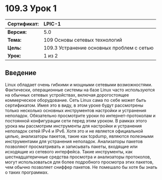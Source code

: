 # 109.3 Урок 1

| **Сертификат:** | LPIC-1                                      |
|:----------------|:--------------------------------------------|
| **Версия:**     | 5.0                                         |
| **Тема:**       | 109 Основы сетевых технологий               |                           
| **Цель:**       | 109.3 Устранение основных проблем с сетью   |
| **Урок:**       | 1 из 2                                      |


## Введение

Linux обладает очень гибкими и мощными сетевыми возможностями. Фактически, операционные системы на базе Linux часто используются на обычных сетевых устройствах, включая дорогостоящее коммерческое оборудование. Сеть Linux сама по себе может быть сертификатом. Имея это в виду, в этом уроке будут рассмотрены только несколько основных инструментов настройки и устранения неполадок. Обязательно просмотрите уроки по интернет-протоколам и постоянной конфигурации сети перед этим уроком. В рамках этого урока мы рассмотрим инструменты для настройки и устранения неполадок сетей IPv4 и IPv6. Хотя это и не является официальной целью, анализаторы пакетов, такие как tcpdump, являются полезными инструментами для устранения неполадок. Анализаторы пакетов позволяют просматривать и записывать пакеты, входящие или исходящие из сетевого интерфейса. Такие инструменты, как шестнадцатеричные средства просмотра и анализаторы протоколов, могут использоваться для более подробного просмотра этих пакетов, чем обычно позволяет сниффер пакетов. Не помешало бы хотя бы знать о таких программах.
